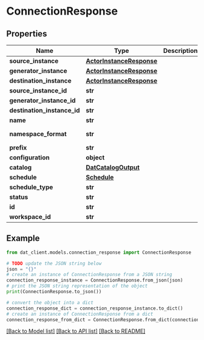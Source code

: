 # ConnectionResponse


## Properties

Name | Type | Description | Notes
------------ | ------------- | ------------- | -------------
**source_instance** | [**ActorInstanceResponse**](ActorInstanceResponse.md) |  | 
**generator_instance** | [**ActorInstanceResponse**](ActorInstanceResponse.md) |  | 
**destination_instance** | [**ActorInstanceResponse**](ActorInstanceResponse.md) |  | 
**source_instance_id** | **str** |  | 
**generator_instance_id** | **str** |  | 
**destination_instance_id** | **str** |  | 
**name** | **str** |  | 
**namespace_format** | **str** |  | [optional] [default to '${SOURCE_NAMESPACE}']
**prefix** | **str** |  | [optional] 
**configuration** | **object** |  | [optional] 
**catalog** | [**DatCatalogOutput**](DatCatalogOutput.md) |  | [optional] 
**schedule** | [**Schedule**](Schedule.md) |  | [optional] 
**schedule_type** | **str** |  | [optional] 
**status** | **str** |  | [optional] 
**id** | **str** |  | 
**workspace_id** | **str** |  | 

## Example

```python
from dat_client.models.connection_response import ConnectionResponse

# TODO update the JSON string below
json = "{}"
# create an instance of ConnectionResponse from a JSON string
connection_response_instance = ConnectionResponse.from_json(json)
# print the JSON string representation of the object
print(ConnectionResponse.to_json())

# convert the object into a dict
connection_response_dict = connection_response_instance.to_dict()
# create an instance of ConnectionResponse from a dict
connection_response_from_dict = ConnectionResponse.from_dict(connection_response_dict)
```
[[Back to Model list]](../README.md#documentation-for-models) [[Back to API list]](../README.md#documentation-for-api-endpoints) [[Back to README]](../README.md)


